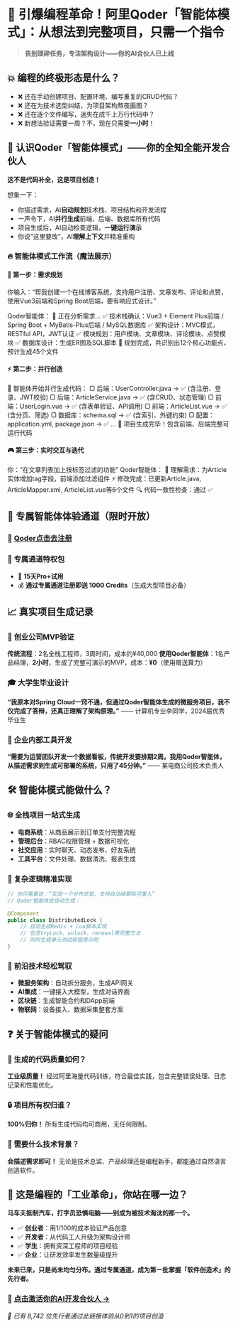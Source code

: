 # 🧠 引爆编程革命！阿里Qoder「智能体模式」：从想法到完整项目，只需一个指令

> **告别琐碎任务，专注架构设计——你的AI合伙人已上线**

## 💥 编程的终极形态是什么？

- ❌ 还在手动创建项目、配置环境、编写重复的CRUD代码？
- ❌ 还在为技术选型纠结，为项目架构熬夜画图？
- ❌ 还在逐个文件编写，迷失在成千上万行代码中？
- ❌ 新想法验证需要一周？不，现在只需要**一小时**！

## 🌟 认识Qoder「智能体模式」——你的全知全能开发合伙人

**这不是代码补全，这是项目创造！**

想象一下：

- 你描述需求，AI**自动规划**技术栈、项目结构和开发流程
- 一声令下，AI**并行生成**前端、后端、数据库所有代码
- 项目生成后，AI自动检查逻辑，**一键运行演示**
- 你说“这里要改”，AI**理解上下文**并精准重构

### 🔥 智能体模式工作流（魔法展示）

#### 🎯 **第一步：需求规划**

你输入：“帮我创建一个在线博客系统，支持用户注册、文章发布、评论和点赞，使用Vue3前端和Spring Boot后端，要有响应式设计。”

Qoder智能体：
🧠 正在分析需求...
✅ 技术栈确认：Vue3 + Element Plus前端 / Spring Boot + MyBatis-Plus后端 / MySQL数据库
✅ 架构设计：MVC模式，RESTful API，JWT认证
✅ 模块规划：用户模块、文章模块、评论模块、点赞模块
✅ 数据库设计：生成ER图及SQL脚本
🎯 规划完成，共识别出12个核心功能点，预计生成45个文件

#### ⚡ **第二步：并行创造**

🚀 智能体开始并行生成代码：
▢ 后端：UserController.java -> ✅ (含注册、登录、JWT校验)
▢ 后端：ArticleService.java -> ✅ (含CRUD、状态管理)
▢ 前端：UserLogin.vue -> ✅ (含表单验证、API调用)
▢ 前端：ArticleList.vue -> ✅ (含分页、筛选)
▢ 数据库：schema.sql -> ✅ (含索引、外键约束)
▢ 配置：application.yml, package.json -> ✅
...
📁 项目生成完毕！包含前端、后端完整可运行代码


#### 🎮 **第三步：实时交互与迭代**


你：“在文章列表加上按标签过滤的功能”
Qoder智能体：
🧠 理解需求：为Article实体增加tag字段，前端添加过滤组件
⚡ 修改完成：已更新Article.java, ArticleMapper.xml, ArticleList.vue等6个文件
🔍 代码一致性检查：通过 ✅


## 🎁 专属智能体体验通道（限时开放）

### 🔗 **[Qoder点击去注册](https://qoder.com/referral?referral_code=nRpu5Ulk7JgdZXMzug0QtinyX4LfKuQS)**

### 🎯 专属通道特权包

- 🧠 **15天Pro+试用**
- 💰 **通过专属通道注册即送 1000 Credits**（生成大型项目必备）

## 📈 真实项目生成记录

### 🏢 **创业公司MVP验证**

**传统流程**：2名全栈工程师，3周时间，成本约¥40,000
**使用Qoder智能体**：1名产品经理，**2小时**，生成了完整可演示的MVP，成本：**¥0**（使用赠送算力）

### 🎓 **大学生毕业设计**

**“我原本对Spring Cloud一窍不通，但通过Qoder智能体生成的微服务项目，我不仅完成了答辩，还真正理解了架构原理。”**
—— 计算机专业李同学，2024届优秀毕业生

### 💼 **企业内部工具开发**

**“需要为运营团队开发一个数据看板，传统开发要排期2周。我用Qoder智能体，从描述需求到生成可部署的系统，只用了45分钟。”**
—— 某电商公司技术负责人

## 🛠️ 智能体模式能做什么？

### 🌐 **全栈项目一站式生成**

- **电商系统**：从商品展示到订单支付完整流程
- **管理后台**：RBAC权限管理 + 数据可视化
- **社交应用**：实时聊天、动态发布、好友系统
- **工具平台**：文件处理、数据清洗、报表生成

### 🔄 **复杂逻辑精准实现**

```java
// 你只需要说：“实现一个分布式锁，支持自动续期和可重入”
// Qoder智能体会自动生成：

@Component
public class DistributedLock {
    // 自动生成Redis + Lua脚本实现
    // 包含tryLock、unlock、renewal等完整方法
    // 同时生成单元测试和使用示例
}
```

### 🎨 **前沿技术轻松驾驭**

- **微服务架构**：自动拆分服务，生成API网关
- **AI集成**：一键接入大模型，生成对话界面
- **区块链**：生成智能合约和DApp前端
- **物联网**：设备接入、数据采集整套方案

## ❓ 关于智能体模式的疑问

### 🤔 生成的代码质量如何？

**工业级质量！** 经过阿里海量代码训练，符合最佳实践，包含完整错误处理、日志记录和性能优化。

### 🔒 项目所有权归谁？

**100%归你！** 所有生成代码均可商用，无任何限制。

### 🎯 需要什么技术背景？

**会描述需求即可！** 无论是技术总监、产品经理还是编程新手，都能通过自然语言创造软件。


## 🎯 这是编程的「工业革命」，你站在哪一边？

**马车夫抵制汽车，打字员恐惧电脑——别成为被技术淘汰的那一个。**

- ✅ **创业者**：用1/100的成本验证产品创意
- ✅ **开发者**：从代码工人升级为架构设计师  
- ✅ **学生**：拥有资深工程师的项目经验
- ✅ **企业**：让研发效率发生数量级提升

**未来已来，只是尚未均匀分布。通过专属通道，成为第一批掌握「软件创造术」的先行者。**

### 🚀 **[点击激活你的AI开发合伙人 →](https://qoder.com/referral?referral_code=nRpu5Ulk7JgdZXMzug0QtinyX4LfKuQS)**

*👥 已有 8,742 位先行者通过此链接体验从0到1的项目创造*
